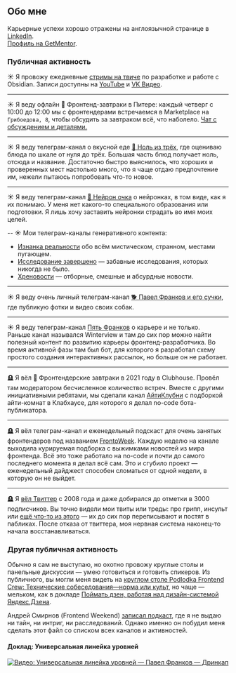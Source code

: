 ## Обо мне
Карьерные успехи хорошо отражены на англоязычной странице в [LinkedIn](https://ru.linkedin.com/in/frankov).  
[Профиль на GetMentor](https://getmentor.dev/mentor/pavel-frankov-158).

### Публичная активность
☀️ Я провожу ежедневные [стримы на твиче](https://www.twitch.tv/pfrankov) по разработке и работе с Obsidian. Записи доступны на [YouTube](https://www.youtube.com/@5frankov/streams) и [VK Видео](https://vk.com/video/@frp/lives).

---
☀️ Я веду офлайн 🥞 Фронтенд-завтраки в Питере: каждый четверг с 10:00 до 12:00 мы с фронтендерами встречаемся в Marketplace на `Грибоедова, 8`, чтобы обсудить за завтраком всё, что наболело. [Чат с обсуждением и деталями.](https://t.me/spb_frontend_chat)

---
☀️ Я веду телеграм-канал о вкусной еде [🍮 Ноль из трёх](https://t.me/zero_of_three), где оцениваю блюда по шкале от нуля до трёх. Большая часть блюд получает ноль, отсюда и название. Достаточно быстро выяснилось, что хороших и проверенных мест настолько много, что я чаще отдаю предпочтение им, нежели пытаюсь попробовать что-то новое.

---
☀️ Я веду телеграм-канал [🥐 Нейрон очка](https://t.me/neuronochka) о нейронках, в том виде, как я их понимаю. У меня нет какого-то специального образования или подготовки. Я лишь хочу заставить нейронки страдать во имя моих целей.

-- 
☀️ Мои телеграм-каналы генеративного контента:
- [Изнанка реальности](https://t.me/upside_down_reality) обо всём мистическом, странном, местами пугающем.
- [Исследование завершено](https://t.me/research_is_complete) — забавные исследования, которых никогда не было.
- [Хреновости](https://t.me/hre_news) — отборные, смешные и абсурдные новости.

---
☀️ Я веду очень личный телеграм-канал [🐕 Павел Франков и его сучки](https://t.me/TheBestBitchesEver), где публикую фотки и видео своих собак.

---
☀️ Я веду телеграм-канал [Пять Франков](https://t.me/pfrankov) о карьере и не только.  
Раньше канал назывался Winterview и там до сих пор можно найти полезный контент по развитию карьеры фронтенд-разработчика. Во время активной фазы там был бот, для которого я разработал схему простого создания интерактивных рассылок, но больше он не работает.

---
🪦 Я вёл 🥞 Фронтендерские завтраки в 2021 году в Clubhouse. Провёл там модератором бесчисленное количество встреч. Вместе с другими инициативными ребятами, мы сделали канал [АйтиКлубни](https://t.me/+ssFNzT-nFaQ0MDQ6) с подборкой айти-комнат в Клабхаусе, для которого я делал no-code бота-публикатора.

---
🪦 Я вёл телеграм-канал и еженедельный подскаст для очень занятых фронтендеров под названием [FrontoWeek](https://t.me/+U3ep85WOkJ-UYmj2). Каждую неделю на канале выходила курируемая подборка с выжимками новостей из мира фронтенда. Всё это тоже работало на no-code и почти до самого последнего момента я делал всё сам. Это и сгубило проект — еженедельный дайджест способен сломаться от одной недели, в которую он не выйдет.

---
🪦 Я [вёл Твиттер](https://twitter.com/twenty) с 2008 года и даже добирался до отметки в 3000 подписчиков. Вы точно видели мои твиты или треды: про грипп, инсульт или [ещё что-то из этого](https://twitter.com/twenty/status/1193139785398767616) — их до сих пор переписывают и постят в пабликах. После отказа от твиттера, моя нервная система наконец-то начала восстанавливаться.


### Другая публичная активность
Обычно я сам не выступаю, но охотно провожу круглые столы и панельные дискуссии — умею готовиться и готовить спикеров.
Из публичного, вы могли меня видеть на [круглом столе Podlodka Frontend Crew: Технические собеседования—норма или культ](https://www.youtube.com/watch?v=eOBBu2LLgxY), но чаще — мельком, как в докладе [Поймать дзен, работая над дизайн-системой Яндекс.Дзена](https://www.youtube.com/watch?v=1ZxDw-wovws).

Андрей Смирнов (Frontend Weekend) [записал подкаст](https://podcast.ru/e/3qRkL22AQ_O), где я не выдаю ни тайн, ни интриг, ни расследований. Однако именно он побудил меня сделать этот файл со списком всех каналов и активностей.

#### Доклад: Универсальная линейка уровней
[![Видео: Универсальная линейка уровней — Павел Франков — Дринкап](https://img.youtube.com/vi/dYY_0tkdcmw/0.jpg)](https://www.youtube.com/watch?v=dYY_0tkdcmw)
